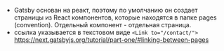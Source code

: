 - Gatsby основан на реакт, поэтому по умолчанию он создает страницы из React компонентов, которые находятся в папке pages (convention). Отдельный компонент - отдельная страница.
- ссылка указывается в текстовом виде `<Link to="/contact/">`
https://next.gatsbyjs.org/tutorial/part-one/#linking-between-pages